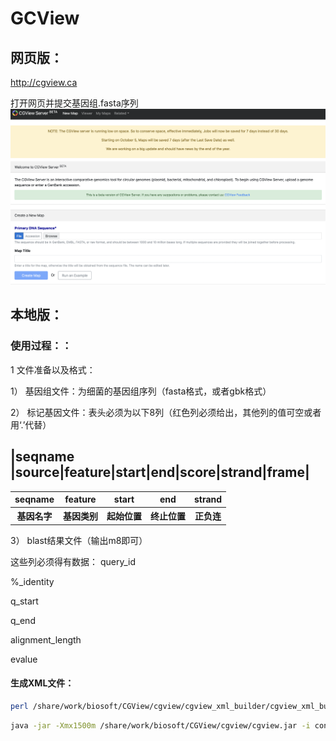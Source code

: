 # GCView

## 网页版：

http://cgview.ca

打开网页并提交基因组.fasta序列
![avatar](./Sever.png)

## 本地版：
### 使用过程：：
1   文件准备以及格式：

1）  基因组文件：为细菌的基因组序列（fasta格式，或者gbk格式）

2）  标记基因文件：表头必须为以下8列（红色列必须给出，其他列的值可空或者用‘.’代替）
 
|seqname |source|feature|start|end|score|strand|frame|
---
<table>
        <tr>
            <th>seqname</th>
            <th>feature</th>
            <th>start</th>
            <th>end</th>
            <th>strand</th>
        </tr>
        <tr>
            <th>基因名字</th>
            <th>基因类别</th>
            <th>起始位置</th>
            <th>终止位置</th>
            <th>正负连</th>
        </tr>
        </tr>
    </table>

3）  blast结果文件（输出m8即可）

这些列必须得有数据：
query_id

%_identity

q_start

q_end

alignment_length

evalue



#### 生成XML文件：
```sh
perl /share/work/biosoft/CGView/cgview/cgview_xml_builder/cgview_xml_builder.pl -sequence demo.fa -output contigs.fa.xml -tick_density 0.7  -linear T -size  large  -gene_decoration arc -genes annotion1.pos connect_seq.pos -blast gene.blast -hit_labels T
```

```sh
java -jar -Xmx1500m /share/work/biosoft/CGView/cgview/cgview.jar -i contigs.fa.xml -o map.png -f png
```

